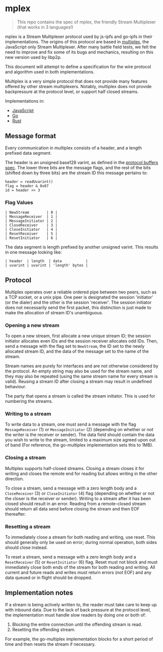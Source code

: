 # mplex

> This repo contains the spec of mplex, the friendly Stream Multiplexer (that works in 3 languages!)

mplex is a Stream Multiplexer protocol used by js-ipfs and go-ipfs in their implementations. The origins of this protocol are based in [multiplex](https://github.com/maxogden/multiplex), the JavaScript only Stream Multiplexer. After many battle field tests, we felt the need to improve and fix some of its bugs and mechanics, resulting on this new version used by libp2p.

This document will attempt to define a specification for the wire protocol and algorithm used in both implementations.

Multiplex is a very simple protocol that does not provide many features offered by other stream multiplexers. Notably, multiplex does not provide backpressure at the protocol level, or support half closed streams.

Implementations in:

- [JavaScript](https://github.com/libp2p/js-libp2p-mplex)
- [Go](https://github.com/whyrusleeping/go-multiplex)
- [Rust](https://github.com/libp2p/rust-libp2p/tree/master/multiplex-rs)

## Message format

Every communication in multiplex consists of a header, and a length prefixed data segment.

The header is an unsigned base128 varint, as defined in the [protocol buffers spec](https://developers.google.com/protocol-buffers/docs/encoding#varints). The lower three bits are the message flags, and the rest of the bits (shifted down by three bits) are the stream ID this message pertains to:

```
header = readUvarint()
flag = header & 0x07
id = header >> 3
```

### Flag Values

```
| NewStream        | 0 |
| MessageReceiver  | 1 |
| MessageInitiator | 2 |
| CloseReceiver    | 3 |
| CloseInitiator   | 4 |
| ResetReceiver    | 5 |
| ResetInitiator   | 6 |
```

The data segment is length prefixed by another unsigned varint. This results in one message looking like:

```
| header  | length  | data           |
| uvarint | uvarint | 'length' bytes |
```

## Protocol

Multiplex operates over a reliable ordered pipe between two peers, such as a TCP socket, or a unix pipe. One peer is designated the session 'initiator' (or the dialer) and the other is the session 'receiver'. The session initiator does not
necessarily send the first packet, this distinction is just made to make the allocation of stream ID's unambiguous.

### Opening a new stream

To open a new stream, first allocate a new unique stream ID; the session initiator allocates even IDs and the session receiver allocates odd IDs. Then, send a message with the flag set to `NewStream`, the ID set to the newly
allocated stream ID, and the data of the message set to the name of the stream.

Stream names are purely for interfaces and are not otherwise considered by the protocol. An empty string may also be used for the stream name, and they may also be repeated (using the same stream name for every stream is valid). Reusing
a stream ID after closing a stream may result in undefined behaviour.

The party that opens a stream is called the stream initiator. This is used for numbering the streams.

### Writing to a stream

To write data to a stream, one must send a message with the flag `MessageReceiver` (1) or `MessageInitiator` (2) (depending on whether or not the writer is the receiver or sender). The data field should contain the data you wish to write to the stream, limited to a maximum size agreed upon out of band (For reference, the go-multiplex implementation sets this to 1MB).

### Closing a stream

Multiplex supports half-closed streams. Closing a stream closes it for writing and closes the remote end for reading but allows writing in the other direction.

To close a stream, send a message with a zero length body and a `CloseReceiver` (3) or `CloseInitiator` (4) flag (depending on whether or not the closer is the receiver or sender). Writing to a stream after it has been closed should result
in an error. Reading from a remote-closed stream should return all data send before closing the stream and then EOF thereafter.

### Resetting a stream

To immediately close a stream for both reading and writing, use reset. This should generally only be used on error; during normal operation, both sides should close instead.

To reset a stream, send a message with a zero length body and a `ResetReceiver` (5) or `ResetInitiator` (6) flag. Reset must not block and must immediately close both ends of the stream for both reading and writing. All current and future reads and writes must return errors (*not* EOF) and any data queued or in flight should be dropped.

## Implementation notes

If a stream is being actively written to, the reader must take care to keep up with inbound data. Due to the lack of back pressure at the protocol level, the implementation must handle slow readers by doing one or both of:

1. Blocking the entire connection until the offending stream is read.
2. Resetting the offending stream.

For example, the go-multiplex implementation blocks for a short period of time and then resets the stream if necessary.
